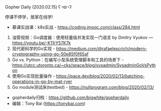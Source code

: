 Gopher Daily (2020.02.15) ʕ◔ϖ◔ʔ

停课不停学，居家在线学! 
* 慕课实战课：k8s实战 - https://coding.imooc.com/class/284.html

1. 油管视频：Go调度器：使用轻量级并发实现一门语言 by Dmitry Vyukov — https://youtu.be/-K11rY57K7k
2. 现代密码学的Go实现 - https://medium.com/@rafaelescrich/modern-cryptography-using-go-50e85f0f65af
3. Go vs. Python：在编写小型系统管理脚本和工具的场景下 - https://utcc.utoronto.ca/~cks/space/blog/sysadmin/SysadminGoVsPython
4. 使用Go实现批量操作 - https://pace.dev/blog/2020/02/13/batching-operations-in-go-by-mat-ryer
5. Go module测试床(testbed) - https://nullprogram.com/blog/2020/02/13/

* gopherdaily归档：https://github.com/bigwhite/gopherdaily
* 编辑：Tony Bai (https://tonybai.com)
